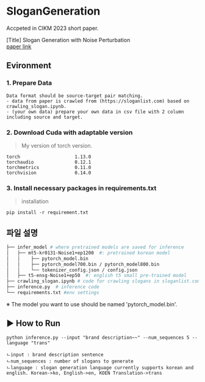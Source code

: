 # SloganGeneration

Accpeted in CIKM 2023 short paper.  

[Title] Slogan Generation with Noise Perturbation  
[paper link](https://arxiv.org/abs/2310.04472)

## **Evironment**
### 1. Prepare Data   
	Data format should be source-target pair matching.    
	- data from paper is crawled from (https://sloganlist.com) based on crawling_slogan.ipynb. 
	- (your own data) prepare your own data in csv file with 2 column including source and target.

### 2. Download Cuda with adaptable version
> My version of torch version.
  ```
  torch                    1.13.0
torchaudio               0.12.1
torchmetrics             0.11.0
torchvision              0.14.0
  ```
### 3. Install necessary packages in requirements.txt
> installation
<pre><code>pip install -r requirement.txt</code></pre>

## 파일 설명
```bash
├── infer_model # where pretrained models are saved for inference 
│   ├── mt5-kr0131-Noise1+ep1200  #: pretrained korean model
│   │    ├── pytorch_model.bin  
│   │    ├── pytorch_model700.bin / pytorch_model800.bin 
│   │    └── tokenizer_config.json / config.json 
│   ├── t5-ensg-Noise1+ep50  #: english t5 small pre-trained model
├── crawling_slogan.ipynb # code for crawling slogans in sloganlist.com
├── inference.py  # inference code
└── requirements.txt #env settings

``` 

※ The model you want to use should be named 'pytorch_model.bin'.


## ▶ How to Run
	python inference.py --input "brand description~~" --num_sequences 5 --language "trans"
  
```
ㄴinput : brand description sentence
ㄴnum_sequences : number of slogans to generate
ㄴlanguage : slogan generation language currently supports korean and english. Korean->ko, English->en, KOEN Translation->trans 
```
	
